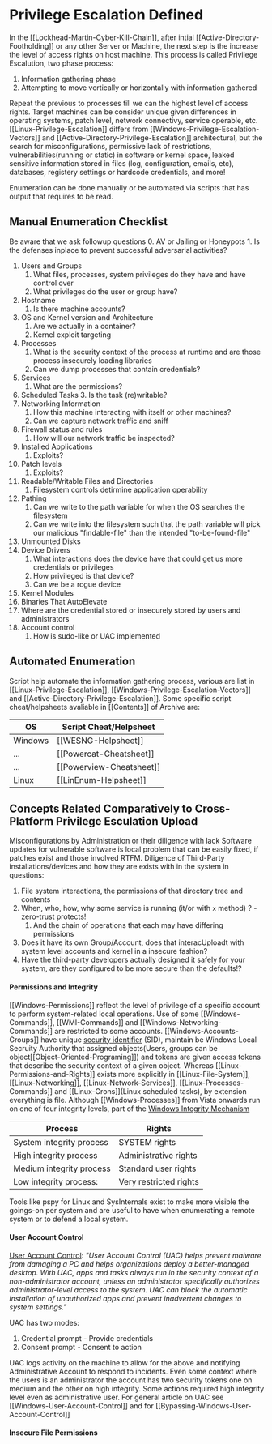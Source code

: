 # Privilege Escalation Defined

In the [[Lockhead-Martin-Cyber-Kill-Chain]], after intial [[Active-Directory-Footholding]] or any other Server or Machine, the next step is the increase the level of access rights on host machine. This process is called Privilege Escalution, two phase process:
1. Information gathering phase 
2. Attempting to move vertically or horizontally with information gathered

Repeat the previous to processes till we can the highest level of access rights. Target machines can be consider unique given differences in operating systems, patch level, network connectivy, service operable, etc. [[Linux-Privilege-Escalation]] differs from [[Windows-Privilege-Escalation-Vectors]] and [[Active-Directory-Privilege-Escalation]] architectural, but the search for misconfigurations, permissive lack of restrictions, vulnerabilities(running or static) in software or kernel space, leaked sensitive information stored in files (log, configuration, emails, etc), databases, registery settings or hardcode credentials, and more!

Enumeration can be done manually or be automated via scripts that has output that requires to be read.

## Manual Enumeration Checklist

Be aware that we ask followup questions
0. AV or Jailing or Honeypots
	1. Is the defenses inplace to prevent successful adversarial activities?
1. Users and Groups
	1. What files, processes, system privileges do they have and have control over
	2. What privileges do the user or group have?
2. Hostname
	1. Is there machine accounts?
3. OS and Kernel version and Architecture
	1. Are we actually in a container?
	2. Kernel exploit targeting
4. Processes
	1. What is the security context of the process at runtime and are those process insecurely loading libraries 
	2. Can we dump processes that contain credentials?
5. Services
	1. What are the permissions?
6. Scheduled Tasks
	3. Is the task (re)writable?
7. Networking Information
	1. How this machine interacting with itself or other machines?
	2. Can we capture network traffic and sniff
8. Firewall status and rules
	1. How will our network traffic be inspected? 
9. Installed Applications
	1. Exploits?
10. Patch levels
	1. Exploits?
11. Readable/Writable Files and Directories
	1. Filesystem controls detirmine application operability 
12. Pathing 
	1. Can we write to the path variable for when the OS searches the filesystem 
	2. Can we write into the filesystem such that the path variable will pick our malicious "findable-file" than the intended "to-be-found-file"
13. Unmounted Disks
14. Device Drivers
	1. What interactions does the device have that could get us more credentials or privileges 
	2. How privileged is that device?
	3. Can we be a rogue device
15. Kernel Modules
16. Binaries That AutoElevate
17. Where are the credential stored or insecurely stored by users and administrators
18. Account control
	1. How is sudo-like or UAC implemented

## Automated Enumeration

Script help automate the information gathering process, various are list in [[Linux-Privilege-Escalation]], [[Windows-Privilege-Escalation-Vectors]] and [[Active-Directory-Privilege-Escalation]]. Some specific script cheat/helpsheets avaliable in [[Contents]] of Archive are:

OS | Script Cheat/Helpsheet
--- | ---
Windows | [[WESNG-Helpsheet]]
... | [[Powercat-Cheatsheet]]
... | [[Powerview-Cheatsheet]]
Linux | [[LinEnum-Helpsheet]]

## Concepts Related Comparatively to Cross-Platform Privilege Esculation Upload

Misconfigurations by Administration or their diligence with lack Software updates for vulnerable software is local problem that can be easily fixed, if patches exist and those involved RTFM. Diligence of Third-Party installations/devices and how they are exists with in the system in questions:
1. File system interactions, the permissions of that directory tree and contents
2. When, who, how, why some service is running (it/or with `x` method) ? - zero-trust protects!
	1. And the chain of operations that each may have differing permissions
1. Does it have its own Group/Account, does that interacUploadt with system level accounts and kernel in a insecure fashion?
1. Have the third-party developers actually designed it safely for your system, are they configured to be more secure than the defaults!?


#### Permissions and Integrity

[[Windows-Permissions]] reflect the level of privilege of a specific account to perform system-related local operations. Use of some [[Windows-Commands]], [[WMI-Commands]] and [[Windows-Networking-Commands]] are restricted to some accounts. [[Windows-Accounts-Groups]] have unique [security identifier](https://docs.microsoft.com/en-us/windows/win32/secauthz/security-identifiers) (SID), maintain be Windows Local Secruity Authority that assigned objects(Users, groups can be object[[Object-Oriented-Programing]]) and tokens are given access tokens that describe the security context of a given object. Whereas [[Linux-Permissions-and-Rights]] exists more explicitly in [[Linux-File-System]], [[Linux-Networking]], [[Linux-Network-Services]], [[Linux-Processes-Commands]] and [[Linux-Crons]](Linux scheduled tasks), by extension everything is file. Although [[Windows-Processes]] from Vista onwards run on one of four integrity levels, part of the [Windows Integrity Mechanism](https://docs.microsoft.com/en-us/previous-versions/dotnet/articles/bb625957(v=msdn.10)?redirectedfrom=MSDN)

Process | Rights
--- | ---
System integrity process | SYSTEM rights
High integrity process | Administrative rights
Medium integrity process |  Standard user rights
Low integrity process: | Very restricted rights 

Tools like pspy for Linux and SysInternals exist to make more visible the goings-on per system and are useful to have when enumerating a remote system or to defend a local system. 

#### User Account Control

[User Account Control](https://docs.microsoft.com/en-us/windows/security/identity-protection/user-account-control/user-account-control-overview): *"User Account Control (UAC) helps prevent malware from damaging a PC and helps organizations deploy a better-managed desktop. With UAC, apps and tasks always run in the security context of a non-administrator account, unless an administrator specifically authorizes administrator-level access to the system. UAC can block the automatic installation of unauthorized apps and prevent inadvertent changes to system settings."*

UAC has two modes:
1. Credential prompt - Provide credentials
2. Consent prompt - Consent to action

UAC logs activity on the machine to allow for the above and notifying Administrative Account to respond to incidents. Even some context where the users is an administrator the account has two security tokens one  on medium and the other on high integrity. Some actions required high integrity  level even as administrative user. For general article on UAC see [[Windows-User-Account-Control]] and for [[Bypassing-Windows-User-Account-Control]]

#### Insecure File Permissions
